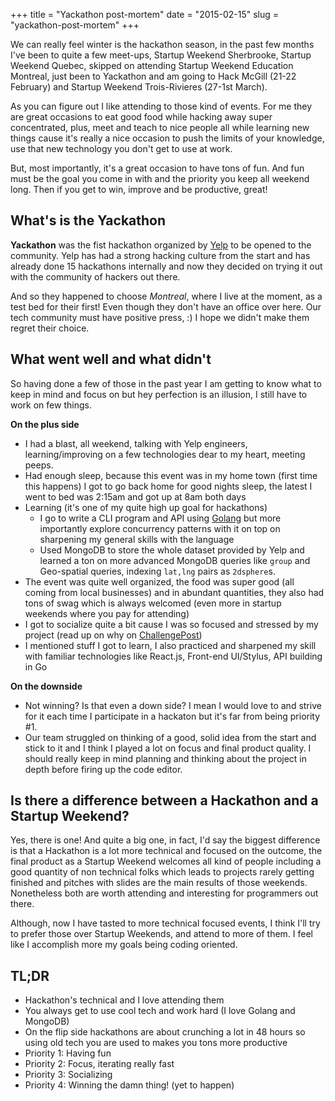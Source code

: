 +++
title = "Yackathon post-mortem"
date = "2015-02-15"
slug = "yackathon-post-mortem"
+++

We can really feel winter is the hackathon season, in the past few months I've
been to quite a few meet-ups, Startup Weekend Sherbrooke, Startup Weekend Quebec,
skipped on attending Startup Weekend Education Montreal, just been to Yackathon
and am going to Hack McGill (21-22 February) and Startup Weekend Trois-Rivieres
(27-1st March).

As you can figure out I like attending to those kind of events. For me they are
great occasions to eat good food while hacking away super concentrated, plus,
meet and teach to nice people all while learning new things cause it's really
a nice occasion to push the limits of your knowledge, use that new technology
you don't get to use at work.

But, most importantly, it's a great occasion to have tons of fun. And fun must
be the goal you come in with and the priority you keep all weekend long. Then if
you get to win, improve and be productive, great!

## What's is the Yackathon

**Yackathon** was the fist hackathon organized by [Yelp](http://yelp.com/) to be
opened to the community. Yelp has had a strong hacking culture from the start
and has already done 15 hackathons internally and now they decided on trying it
out with the community of hackers out there.

And so they happened to choose _Montreal_, where I live at the moment, as a test
bed for their first! Even though they don't have an office over here. Our tech
community must have positive press, :) I hope we didn't make them regret their
choice.

## What went well and what didn't

So having done a few of those in the past year I am getting to know what to keep
in mind and focus on but hey perfection is an illusion, I still have to work on few things.

**On the plus side**

- I had a blast, all weekend, talking with Yelp engineers, learning/improving on a few technologies dear to my heart, meeting peeps.
- Had enough sleep, because this event was in my home town (first time this happens) I got to go back home for good nights sleep, the latest I went to bed was 2:15am and got up at 8am both days
- Learning (it's one of my quite high up goal for hackathons)
    - I go to write a CLI program and API using [Golang](http://golang.org/) but more importantly explore concurrency patterns with it on top on sharpening my general skills with the language
    - Used MongoDB to store the whole dataset provided by Yelp and learned a ton on more advanced MongoDB queries like `group` and Geo-spatial queries, indexing `lat,lng` pairs as `2dsphere`s.
- The event was quite well organized, the food was super good (all coming from local businesses) and in abundant quantities, they also had tons of swag which is always welcomed (even more in startup weekends where you pay for attending)
- I got to socialize quite a bit cause I was so focused and stressed by my project (read up on why on [ChallengePost](http://challengepost.com/software/yackwords))
- I mentioned stuff I got to learn, I also practiced and sharpened my skill with familiar technologies like React.js, Front-end UI/Stylus, API building in Go

**On the downside**

- Not winning? Is that even a down side? I mean I would love to and strive for it each time I participate in a hackaton but it's far from being priority #1.
- Our team struggled on thinking of a good, solid idea from the start and stick to it and I think I played a lot on focus and final product quality. I should really keep in mind planning and thinking about the project in depth before firing up the code editor.

## Is there a difference between a Hackathon and a Startup Weekend?

Yes, there is one! And quite a big one, in fact, I'd say the biggest difference is that a Hackathon is a lot more technical and focused on the outcome, the final product as a Startup Weekend welcomes all kind of people including a good quantity of non technical folks which leads to projects rarely getting finished and pitches with slides are the main results of those weekends. Nonetheless both are worth attending and interesting for programmers out there.

Although, now I have tasted to more technical focused events, I think I'll try to prefer those over Startup Weekends, and attend to more of them. I feel like I accomplish more my goals being coding oriented.

## TL;DR

- Hackathon's technical and I love attending them
- You always get to use cool tech and work hard (I love Golang and MongoDB)
- On the flip side hackathons are about crunching a lot in 48 hours so using old tech you are used to makes you tons more productive
- Priority 1: Having fun
- Priority 2: Focus, iterating really fast
- Priority 3: Socializing
- Priority 4: Winning the damn thing! (yet to happen)
